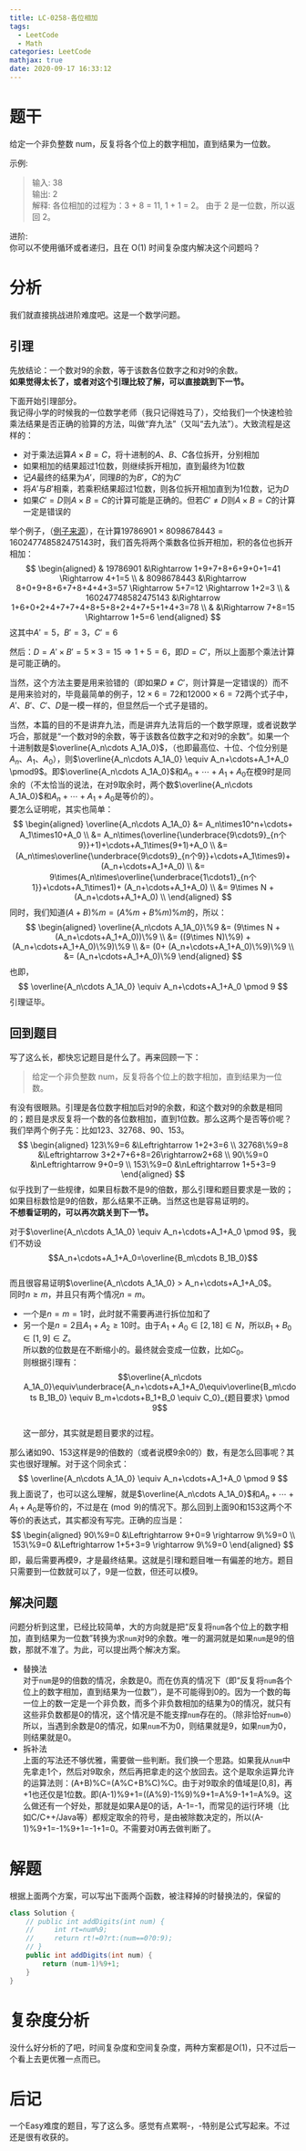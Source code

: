 ```yaml
---
title: LC-0258-各位相加
tags:
  - LeetCode
  - Math
categories: LeetCode
mathjax: true
date: 2020-09-17 16:33:12
---
```


# 题干
给定一个非负整数 num，反复将各个位上的数字相加，直到结果为一位数。
<!--more-->
示例:  

> 输入: 38  
> 输出: 2   
> 解释: 各位相加的过程为：3 + 8 = 11, 1 + 1 = 2。 由于 2 是一位数，所以返回 2。  

进阶:  
你可以不使用循环或者递归，且在 O(1) 时间复杂度内解决这个问题吗？


# 分析
我们就直接挑战进阶难度吧。这是一个数学问题。  

## 引理
先放结论：一个数对9的余数，等于该数各位数字之和对9的余数。  
**如果觉得太长了，或者对这个引理比较了解，可以直接跳到下一节。**  

下面开始引理部分。  
我记得小学的时候我的一位数学老师（我只记得姓马了），交给我们一个快速检验乘法结果是否正确的验算的方法，叫做“弃九法”（又叫“去九法”）。大致流程是这样的：  
* 对于乘法运算$A\times B=C$，将十进制的$A$、$B$、$C$各位拆开，分别相加  
* 如果相加的结果超过1位数，则继续拆开相加，直到最终为1位数  
* 记$A$最终的结果为$A'$，同理$B$的为$B'$，$C$的为$C'$  
* 将$A'$与$B'$相乘，若乘积结果超过1位数，则各位拆开相加直到为1位数，记为$D$  
* 如果$C'=D$则$A\times B=C$的计算可能是正确的。但若$C'\ne D$则$A\times B=C$的计算一定是错误的

举个例子，（[例子来源](https://baike.baidu.com/item/%E5%8E%BB%E4%B9%9D%E6%B3%95/7994203?fromtitle=%E5%BC%83%E4%B9%9D%E6%B3%95&fromid=7664454&fr=aladdin)），在计算$19786901\times8098678443=160247748582475143$时，我们首先将两个乘数各位拆开相加，积的各位也拆开相加：  
$$
\begin{aligned}
& 19786901 &\Rightarrow 1+9+7+8+6+9+0+1=41 \Rightarrow 4+1=5 \\
& 8098678443 &\Rightarrow 8+0+9+8+6+7+8+4+4+3=57 \Rightarrow 5+7=12 \Rightarrow 1+2=3 \\
& 160247748582475143 &\Rightarrow 1+6+0+2+4+7+7+4+8+5+8+2+4+7+5+1+4+3=78 \\ & &\Rightarrow 7+8=15 \Rightarrow 1+5=6 
\end{aligned}  
$$
这其中$A'=5$，$B'=3$，$C'=6$   

然后：$D=A'\times B'=5\times3=15 \Rightarrow 1+5=6$，即$D=C'$，所以上面那个乘法计算是可能正确的。  

当然，这个方法主要是用来验错的（即如果$D\ne C'$，则计算是一定错误的）而不是用来验对的，毕竟最简单的例子，$12\times6=72$和$12000\times6=72$两个式子中，$A'$、$B'$、$C'$、$D$是一模一样的，但显然后一个式子是错的。

当然，本篇的目的不是讲弃九法，而是讲弃九法背后的一个数学原理，或者说数学巧合，那就是“一个数对9的余数，等于该数各位数字之和对9的余数”。如果一个十进制数是$\overline{A_n\cdots A_1A_0}$，（也即最高位、十位、个位分别是$A_n$、$A_1$、$A_0$），则$\overline{A_n\cdots A_1A_0} \equiv A_n+\cdots+A_1+A_0 \pmod9$。即$\overline{A_n\cdots A_1A_0}$和$A_n+\cdots+A_1+A_0$在模9时是同余的（不太恰当的说法，在对9取余时，两个数$\overline{A_n\cdots A_1A_0}$和$A_n+\cdots+A_1+A_0$是等价的）。   
要怎么证明呢，其实也简单：  
$$
\begin{aligned}
\overline{A_n\cdots A_1A_0} &= A_n\times10^n+\cdots+ A_1\times10+A_0 \\
                            &= A_n\times(\overline{\underbrace{9\cdots9}_{n个9}}+1)+\cdots+A_1\times(9+1)+A_0 \\
                            &= (A_n\times\overline{\underbrace{9\cdots9}_{n个9}}+\cdots+A_1\times9)+(A_n+\cdots+A_1+A_0) \\
                            &= 9\times(A_n\times\overline{\underbrace{1\cdots1}_{n个1}}+\cdots+A_1\times1)+ (A_n+\cdots+A_1+A_0) \\
                            &= 9\times N + (A_n+\cdots+A_1+A_0) \\
\end{aligned}
$$
同时，我们知道$(A+B)\%m=(A\%m+B\%m)\%m$的，所以：
$$
\begin{aligned}
\overline{A_n\cdots A_1A_0}\%9 &= (9\times N + (A_n+\cdots+A_1+A_0))\%9 \\
                               &= ((9\times N)\%9) + (A_n+\cdots+A_1+A_0)\%9)\%9 \\
                               &= (0+ (A_n+\cdots+A_1+A_0)\%9)\%9 \\
                               &= (A_n+\cdots+A_1+A_0)\%9
\end{aligned}
$$
也即，
$$
\overline{A_n\cdots A_1A_0} \equiv A_n+\cdots+A_1+A_0 \pmod 9
$$
引理证毕。

## 回到题目
写了这么长，都快忘记题目是什么了。再来回顾一下：   
> 给定一个非负整数 num，反复将各个位上的数字相加，直到结果为一位数。

有没有很眼熟。引理是各位数字相加后对9的余数，和这个数对9的余数是相同的；题目是求反复将一个数的各位数相加，直到1位数。那么这两个是否等价呢？   
我们举两个例子先：比如$123$、$32768$、$90$、$153$。  
$$
\begin{aligned}
123\%9=6 &\Leftrightarrow 1+2+3=6 \\
32768\%9=8 &\Leftrightarrow 3+2+7+6+8=26\rightarrow2+68 \\
90\%9=0 &\nLeftrightarrow 9+0=9 \\
153\%9=0 &\nLeftrightarrow 1+5+3=9
\end{aligned}
$$
似乎找到了一些规律，如果目标数不是9的倍数，那么引理和题目要求是一致的；如果目标数恰是9的倍数，那么结果不正确。当然这也是容易证明的。   
**不想看证明的，可以再次跳关到下一节。**

对于$\overline{A_n\cdots A_1A_0} \equiv A_n+\cdots+A_1+A_0 \pmod 9$，我们不妨设   
$$A_n+\cdots+A_1+A_0=\overline{B_m\cdots B_1B_0}$$   
而且很容易证明$\overline{A_n\cdots A_1A_0} > A_n+\cdots+A_1+A_0$。   
同时$n\ge m$，并且只有两个情况$n=m$。   
* 一个是$n=m=1$时，此时就不需要再进行拆位加和了   
* 另一个是$n=2$且$A_1+A_2\ge10$时。由于$A_1+A_0\in[2,18]\in N$，所以$B_1+B_0\in[1,9]\in Z$。   
所以数的位数是在不断缩小的。最终就会变成一位数，比如$C_0$。   
则根据引理有：   
$$\overline{A_n\cdots A_1A_0}\equiv\underbrace{A_n+\cdots+A_1+A_0\equiv\overline{B_m\cdots B_1B_0} \equiv B_m+\cdots+B_1+B_0 \equiv C_0}_{题目要求} \pmod 9$$   
这一部分，其实就是题目要求的过程。  


那么诸如$90$、$153$这样是9的倍数的（或者说模9余0的）数，有是怎么回事呢？其实也很好理解。对于这个同余式：   
$$
\overline{A_n\cdots A_1A_0} \equiv A_n+\cdots+A_1+A_0 \pmod 9
$$
我上面说了，也可以这么理解，就是$\overline{A_n\cdots A_1A_0}$和$A_n+\cdots+A_1+A_0$是等价的，不过是在$\pmod 9$的情况下。那么回到上面$90$和$153$这两个不等价的表达式，其实都没有写完。正确的应当是：   
$$
\begin{aligned}
90\%9=0 &\Leftrightarrow 9+0=9 \rightarrow 9\%9=0 \\
153\%9=0 &\Leftrightarrow 1+5+3=9 \rightarrow 9\%9=0
\end{aligned}
$$
即，最后需要再模9，才是最终结果。这就是引理和题目唯一有偏差的地方。题目只需要到一位数就可以了，9是一位数，但还可以模9。   

## 解决问题
问题分析到这里，已经比较简单，大的方向就是把“反复将`num`各个位上的数字相加，直到结果为一位数”转换为求`num`对9的余数。唯一的漏洞就是如果`num`是9的倍数，那就不准了。为此，可以提出两个解决方案。  
* 替换法   
对于`num`是9的倍数的情况，余数是0。而在仿真的情况下（即“反复将`num`各个位上的数字相加，直到结果为一位数”），是不可能得到0的。因为一个数的每一位上的数一定是一个非负数，而多个非负数相加的结果为0的情况，就只有这些非负数都是0的情况，这个情况是不能支撑`num`存在的。（除非恰好`num=0`）   
所以，当遇到余数是0的情况，如果`num`不为0，则结果就是9，如果`num`为0，则结果就是0。   
* 拆补法   
上面的写法还不够优雅，需要做一些判断。我们换一个思路。如果我从`num`中先拿走1个，然后对9取余，然后再把拿走的这个放回去。这个是取余运算允许的运算法则：(A+B)%C=(A%C+B%C)%C。由于对9取余的值域是[0,8]，再+1也还仅是1位数。即(A-1)%9+1=((A%9)-1%9)%9+1=A%9-1+1=A%9。这么做还有一个好处，那就是如果A是0的话，A-1=-1，而常见的运行环境（比如C/C++/Java等）都规定取余的符号，是由被除数决定的，所以(A-1)%9+1=-1%9+1=-1+1=0。不需要对0再去做判断了。

# 解题
根据上面两个方案，可以写出下面两个函数，被注释掉的时替换法的，保留的
```java
class Solution {
    // public int addDigits(int num) {
    //     int rt=num%9;
    //     return rt!=0?rt:(num==0?0:9);
    // }
    public int addDigits(int num) {
        return (num-1)%9+1;
    }
}
```

# 复杂度分析
没什么好分析的了吧，时间复杂度和空间复杂度，两种方案都是$O(1)$，只不过后一个看上去更优雅一点而已。

# 后记
一个Easy难度的题目，写了这么多。感觉有点累啊-，-特别是公式写起来。不过还是很有收获的。